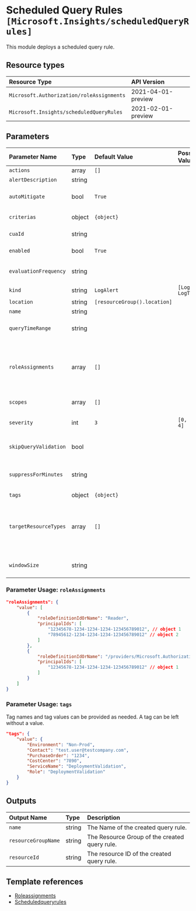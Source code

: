 # Scheduled Query Rules `[Microsoft.Insights/scheduledQueryRules]`

This module deploys a scheduled query rule.

## Resource types

| Resource Type | API Version |
| :-- | :-- |
| `Microsoft.Authorization/roleAssignments` | 2021-04-01-preview |
| `Microsoft.Insights/scheduledQueryRules` | 2021-02-01-preview |

## Parameters

| Parameter Name | Type | Default Value | Possible Values | Description |
| :-- | :-- | :-- | :-- | :-- |
| `actions` | array | `[]` |  | Optional. Actions to invoke when the alert fires. |
| `alertDescription` | string |  |  | Optional. The description of the scheduled query rule. |
| `autoMitigate` | bool | `True` |  | Optional. The flag that indicates whether the alert should be automatically resolved or not. Relevant only for rules of the kind LogAlert. |
| `criterias` | object | `{object}` |  | Optional. The rule criteria that defines the conditions of the scheduled query rule. |
| `cuaId` | string |  |  | Optional. Customer Usage Attribution ID (GUID). This GUID must be previously registered |
| `enabled` | bool | `True` |  | Optional. The flag which indicates whether this scheduled query rule is enabled. |
| `evaluationFrequency` | string |  |  | Optional. How often the scheduled query rule is evaluated represented in ISO 8601 duration format. Relevant and required only for rules of the kind LogAlert. |
| `kind` | string | `LogAlert` | `[LogAlert, LogToMetric]` | Optional. Indicates the type of scheduled query rule. |
| `location` | string | `[resourceGroup().location]` |  | Optional. Location for all resources. |
| `name` | string |  |  | Required. The name of the Alert. |
| `queryTimeRange` | string |  |  | Optional. If specified (in ISO 8601 duration format) then overrides the query time range. Relevant only for rules of the kind LogAlert. |
| `roleAssignments` | array | `[]` |  | Optional. Array of role assignment objects that contain the 'roleDefinitionIdOrName' and 'principalId' to define RBAC role assignments on this resource. In the roleDefinitionIdOrName attribute, you can provide either the display name of the role definition, or its fully qualified ID in the following format: '/providers/Microsoft.Authorization/roleDefinitions/c2f4ef07-c644-48eb-af81-4b1b4947fb11' |
| `scopes` | array | `[]` |  | Required. The list of resource IDs that this scheduled query rule is scoped to. |
| `severity` | int | `3` | `[0, 1, 2, 3, 4]` | Optional. Severity of the alert. Should be an integer between [0-4]. Value of 0 is severest. Relevant and required only for rules of the kind LogAlert. |
| `skipQueryValidation` | bool |  |  | Optional. The flag which indicates whether the provided query should be validated or not. Relevant only for rules of the kind LogAlert. |
| `suppressForMinutes` | string |  |  | Optional. Mute actions for the chosen period of time (in ISO 8601 duration format) after the alert is fired. If set, autoMitigate must be disabled.Relevant only for rules of the kind LogAlert. |
| `tags` | object | `{object}` |  | Optional. Tags of the resource. |
| `targetResourceTypes` | array | `[]` |  | Optional. List of resource type of the target resource(s) on which the alert is created/updated. For example if the scope is a resource group and targetResourceTypes is Microsoft.Compute/virtualMachines, then a different alert will be fired for each virtual machine in the resource group which meet the alert criteria. Relevant only for rules of the kind LogAlert |
| `windowSize` | string |  |  | Optional. The period of time (in ISO 8601 duration format) on which the Alert query will be executed (bin size). Relevant and required only for rules of the kind LogAlert. |

### Parameter Usage: `roleAssignments`

```json
"roleAssignments": {
    "value": [
        {
            "roleDefinitionIdOrName": "Reader",
            "principalIds": [
                "12345678-1234-1234-1234-123456789012", // object 1
                "78945612-1234-1234-1234-123456789012" // object 2
            ]
        },
        {
            "roleDefinitionIdOrName": "/providers/Microsoft.Authorization/roleDefinitions/c2f4ef07-c644-48eb-af81-4b1b4947fb11",
            "principalIds": [
                "12345678-1234-1234-1234-123456789012" // object 1
            ]
        }
    ]
}
```

### Parameter Usage: `tags`

Tag names and tag values can be provided as needed. A tag can be left without a value.

```json
"tags": {
    "value": {
        "Environment": "Non-Prod",
        "Contact": "test.user@testcompany.com",
        "PurchaseOrder": "1234",
        "CostCenter": "7890",
        "ServiceName": "DeploymentValidation",
        "Role": "DeploymentValidation"
    }
}
```

## Outputs

| Output Name | Type | Description |
| :-- | :-- | :-- |
| `name` | string | The Name of the created query rule. |
| `resourceGroupName` | string | The Resource Group of the created query rule. |
| `resourceId` | string | The resource ID of the created query rule. |

## Template references

- [Roleassignments](https://docs.microsoft.com/en-us/azure/templates/Microsoft.Authorization/roleAssignments)
- [Scheduledqueryrules](https://docs.microsoft.com/en-us/azure/templates/Microsoft.Insights/2021-02-01-preview/scheduledQueryRules)
